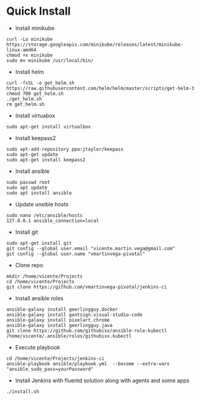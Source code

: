 # Quick Install


* Install minikube
```
curl -Lo minikube https://storage.googleapis.com/minikube/releases/latest/minikube-linux-amd64
chmod +x minikube
sudo mv minikube /usr/local/bin/
```

* Install helm
```
curl -fsSL -o get_helm.sh https://raw.githubusercontent.com/helm/helm/master/scripts/get-helm-3
chmod 700 get_helm.sh
./get_helm.sh
rm get_helm.sh
```

* Install virtuabox
```
sudo apt-get install virtualbox
```

* Install keepass2
```
sudo apt-add-repository ppa:jtaylor/keepass
sudo apt-get update
sudo apt-get install keepass2
```

* Install ansible
```
sudo passwd root
sudo apt update
sudo apt install ansible
```

* Update unsible hosts
```
sudo nano /etc/ansible/hosts
127.0.0.1 ansible_connection=local
```

* Install git
```
sudo apt-get install git
git config --global user.email "vicente.martin.vega@gmail.com"
git config --global user.name "vmartinvega-pivotal"
```

* Clone repo
```
mkdir /home/vicente/Projects
cd /home/vicente/Projects
git clone https://github.com/vmartinvega-pivotal/jenkins-ci
```

* Install ansible roles
```
ansible-galaxy install geerlingguy.docker
ansible-galaxy install gantsign.visual-studio-code
ansible-galaxy install pixelart.chrome
ansible-galaxy install geerlingguy.java
git clone https://github.com/githubixx/ansible-role-kubectl /home/vicente/.ansible/roles/githubixx.kubectl
```

* Execute playbook
```
cd /home/vicente/Projects/jenkins-ci 
ansible-playbook ansible/playbook.yml  --become --extra-vars "ansible_sudo_pass=yourPassword"
```

* Install Jenkins with fluentd solution along with agents and some apps
```
./install.sh
```